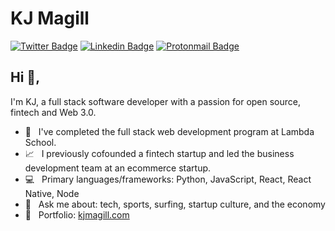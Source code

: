 # KJ Magill
[![Twitter Badge](https://img.shields.io/badge/-@kjmagill-1ca0f1?style=flat-square&labelColor=1ca0f1&logo=twitter&logoColor=white&link=https://twitter.com/kjmagill)](https://twitter.com/kjmagill) [![Linkedin Badge](https://img.shields.io/badge/-kjmagill-blue?style=flat-square&logo=Linkedin&logoColor=white&link=https://www.linkedin.com/in/kjmagill/)](https://www.linkedin.com/in/kjmagill/) [![Protonmail Badge](https://img.shields.io/badge/-kjmagill@protonmail.com-494949?style=flat-square&logo=Protonmail&logoColor=white&link=mailto:kjmagill@protonmail.com)](mailto:kjmagill@protonmail.com)

## Hi 👋, 
I'm KJ, a full stack software developer with a passion for open source, fintech and Web 3.0.

- 🏫 &nbsp; I've completed the full stack web development program at Lambda School.
- 📈 &nbsp; I previously cofounded a fintech startup and led the business development team at an ecommerce startup.
- 💻 &nbsp; Primary languages/frameworks: Python, JavaScript, React, React Native, Node
- 💬 &nbsp; Ask me about: tech, sports, surfing, startup culture, and the economy
- 📂 &nbsp; Portfolio: [kjmagill.com](https://kjmagill.com)
